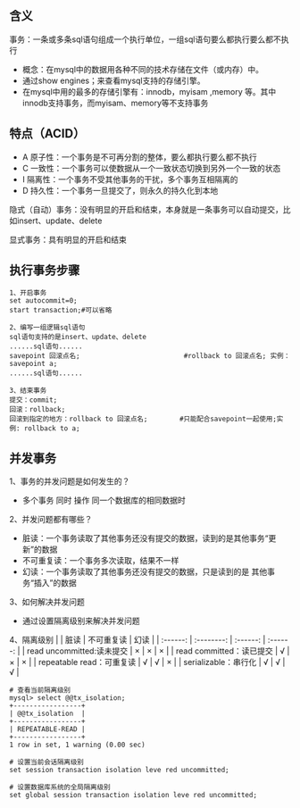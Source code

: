 含义
---
事务：一条或多条sql语句组成一个执行单位，一组sql语句要么都执行要么都不执行

- 概念：在mysql中的数据用各种不同的技术存储在文件（或内存）中。
- 通过show engines；来查看mysql支持的存储引擎。
- 在mysql中用的最多的存储引擎有：innodb，myisam ,memory 等。其中innodb支持事务，而myisam、memory等不支持事务


特点（ACID）
---
- A 原子性：一个事务是不可再分割的整体，要么都执行要么都不执行
- C 一致性：一个事务可以使数据从一个一致状态切换到另外一个一致的状态
- I 隔离性：一个事务不受其他事务的干扰，多个事务互相隔离的
- D 持久性：一个事务一旦提交了，则永久的持久化到本地

隐式（自动）事务：没有明显的开启和结束，本身就是一条事务可以自动提交，比如insert、update、delete

显式事务：具有明显的开启和结束

执行事务步骤
---
```
1、开启事务
set autocommit=0;
start transaction;#可以省略

2、编写一组逻辑sql语句
sql语句支持的是insert、update、delete
......sql语句......
savepoint 回滚点名;                          #rollback to 回滚点名; 实例：savepoint a;
......sql语句......

3、结束事务
提交：commit;
回滚：rollback;
回滚到指定的地方：rollback to 回滚点名;        #只能配合savepoint一起使用;实例: rollback to a;
```

并发事务
---
1、事务的并发问题是如何发生的？
- 多个事务 同时 操作 同一个数据库的相同数据时

2、并发问题都有哪些？
- 脏读：一个事务读取了其他事务还没有提交的数据，读到的是其他事务“更新”的数据
- 不可重复读：一个事务多次读取，结果不一样
- 幻读：一个事务读取了其他事务还没有提交的数据，只是读到的是 其他事务“插入”的数据

3、如何解决并发问题
- 通过设置隔离级别来解决并发问题

4、隔离级别
|  	| 脏读 | 不可重复读 | 幻读 |
| :------: | :--------: | :------: | :------: |
| read uncommitted:读未提交 | × | × | × |
| read committed：读已提交 | √ | × | × |
| repeatable read：可重复读 | √ | √ | × |
| serializable：串行化 | √ | √ | √ |


```
# 查看当前隔离级别
mysql> select @@tx_isolation;
+-----------------+
| @@tx_isolation  |
+-----------------+
| REPEATABLE-READ |
+-----------------+
1 row in set, 1 warning (0.00 sec)

# 设置当前会话隔离级别
set session transaction isolation leve red uncommitted;

# 设置数据库系统的全局隔离级别
set global session transaction isolation leve red uncommitted;
```
